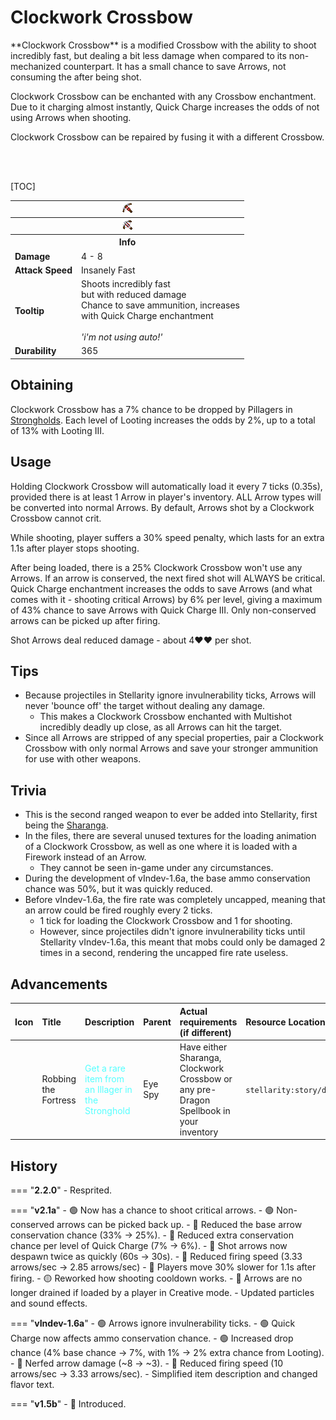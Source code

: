# Clockwork Crossbow

<div class="result kohara-infobox-grid" markdown>
<div markdown class="kohara-infobox-text">
**Clockwork Crossbow** is a modified Crossbow with the ability to shoot incredibly fast, but dealing a bit less damage when compared to its non-mechanized counterpart. It has a small chance to save Arrows, not consuming the after being shot.

<i class="icon-minecraft icon-minecraft-enchanting-table"></i> Clockwork Crossbow can be enchanted with any Crossbow enchantment. Due to it charging almost instantly, Quick Charge increases the odds of not using Arrows when shooting.

<i class="icon-minecraft icon-minecraft-anvil"></i> Clockwork Crossbow can be repaired by fusing it with a different <i class="icon-minecraft icon-minecraft-crossbow"></i>Crossbow.

<br><br>

[TOC]

</div>
<div class="kohara-infobox-table">
  <table id="kohara-infobox--item">
	<tr>
		<th colspan="2" class="kohara-infobox--top-image"><img src="../../assets/items/clockwork_crossbow.png"></th>
	</tr>
    <tr>
		<th colspan="2" class="kohara-infobox--top-image"><img src="../../assets/items/clockwork_crossbow_arrow.png"></th>
	</tr>
	<tr>
		<th colspan="2">Info</th>
	</tr>
	<tr>
		<td><b>Damage</b></td>
		<td>4 - 8</td>
	</tr>
	<tr>
		<td><b>Attack Speed</b></td>
		<td>Insanely Fast</td>
	</tr>
	<tr>
		<td><b>Tooltip</b></td>
		<td>
		Shoots incredibly fast
		<br>
		but with reduced damage
		<br>
		Chance to save ammunition, increases
		<br>
		with Quick Charge enchantment
		<br><br>
		<i>'i'm not using auto!'</i></td>
	</tr>
	<tr>
		<td><b>Durability</b></td>
		<td>365</td>
	</tr>
</table>
</div>
</div>

## Obtaining
Clockwork Crossbow has a 7% chance to be dropped by Pillagers in [Strongholds](../structures/stronghold.md). Each level of Looting increases the odds by 2%, up to a total of 13% with Looting III.

## Usage
Holding Clockwork Crossbow will automatically load it every 7 ticks (0.35s), provided there is at least 1 Arrow in player's inventory. ALL Arrow types will be converted into normal Arrows. By default, Arrows shot by a Clockwork Crossbow cannot crit.

While shooting, player suffers a 30% speed penalty, which lasts for an extra 1.1s after player stops shooting.

After being loaded, there is a 25% Clockwork Crossbow won't use any Arrows. If an arrow is conserved, the next fired shot will ALWAYS be critical. Quick Charge enchantment increases the odds to save Arrows (and what comes with it - shooting critical Arrows) by 6% per level, giving a maximum of 43% chance to save Arrows with Quick Charge III. Only non-conserved arrows can be picked up after firing.

Shot Arrows deal reduced damage - about 4:heart::heart: per shot. 

## Tips
- Because projectiles in Stellarity ignore invulnerability ticks, Arrows will never 'bounce off' the target without dealing any damage.
    - This makes a Clockwork Crossbow enchanted with Multishot incredibly deadly up close, as all Arrows can hit the target.
- Since all Arrows are stripped of any special properties, pair a Clockwork Crossbow with only normal Arrows and save your stronger ammunition for use with other weapons.

## Trivia
- This is the second ranged weapon to ever be added into Stellarity, first being the [Sharanga](sharanga.md).
- In the files, there are several unused textures for the loading animation of a Clockwork Crossbow, as well as one where it is loaded with a Firework instead of an Arrow.
	- They cannot be seen in-game under any circumstances.
- During the development of vIndev-1.6a, the base ammo conservation chance was 50%, but it was quickly reduced.
- Before vIndev-1.6a, the fire rate was completely uncapped, meaning that an arrow could be fired roughly every 2 ticks.
	- 1 tick for loading the Clockwork Crossbow and 1 for shooting.
	- However, since projectiles didn't ignore invulnerability ticks until Stellarity vIndev-1.6a, this meant that mobs could only be damaged 2 times in a second, rendering the uncapped fire rate useless.

## Advancements
| Icon | Title | Description | Parent | Actual requirements (if different) | Resource Location |
| :--- | :--- | :--- | :--- | :--- | :--- |
| <div class="adv-div"><i class="adv adv-task"></i><i class="icon-adv icon-stellarity icon-stellarity-sharanga"></i></div> | Robbing the Fortress | <span style="color: #55FFFF;">Get a rare item from an Illager in the Stronghold</span> | Eye Spy | Have either Sharanga, Clockwork Crossbow or any pre-Dragon Spellbook in your inventory | `stellarity:story/drop_rare_illager_loot` |

## History
=== "**2.2.0**"
	- Resprited.

=== "**v2.1a**"
	- :green_circle: Now has a chance to shoot critical arrows.
	- :green_circle: Non-conserved arrows can be picked back up.
	- :red_circle: Reduced the base arrow conservation chance (33% -> 25%).
	- :red_circle: Reduced extra conservation chance per level of Quick Charge (7% -> 6%).
	- :red_circle: Shot arrows now despawn twice as quickly (60s -> 30s).
	- :red_circle: Reduced firing speed (3.33 arrows/sec -> 2.85 arrows/sec)
	- :red_circle: Players move 30% slower for 1.1s after firing.
	- :yellow_circle: Reworked how shooting cooldown works.
	- :bug: Arrows are no longer drained if loaded by a player in Creative mode.
	- Updated particles and sound effects.

=== "**vIndev-1.6a**"
	- :green_circle: Arrows ignore invulnerability ticks.
	- :green_circle: Quick Charge now affects ammo conservation chance.
    - :green_circle: Increased drop chance (4% base chance -> 7%, with 1% -> 2% extra chance from Looting).
    - :red_circle: Nerfed arrow damage (~8 -> ~3).
    - :red_circle: Reduced firing speed (10 arrows/sec -> 3.33 arrows/sec).
    - Simplified item description and changed flavor text.

=== "**v1.5b**"
    - :rocket: Introduced.
